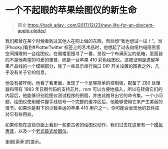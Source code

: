 # 一个不起眼的苹果绘图仪的新生命

> 原文:[https://hack aday . com/2017/12/23/new-life-for-an-obscent-apple-plotter/](https://hackaday.com/2017/12/23/new-life-for-an-obscure-apple-plotter/)

我们都曾在某个时候看到过其他人在网上做的东西，然后想“我也想试一试！”。当[Phooky]看到#PlotterTwitter 标签上的艺术品时，他想起了过去向纽约电阻黑客空间捐赠的一台绘图仪。在阁楼里搜寻了一番，发现一个布满灰尘的纸箱，里面装的不是他希望的可爱的惠普，而是一台苹果 410 彩色绘图仪。这被证明是遗留苹果产品线的一个模糊部分，除了一些显示串行端口 DIP 开关设置的图表之外，几乎没有关于它的信息。

他没有被吓倒，他看了看里面，发现了一个足够简单的控制板，配备了 Z80 处理器和带有 1983 年日期代码的支持芯片。rom 可以方便地插入，所以在转储它们的内容后，他能够识别绘图仪测试程序的例程，并由此推导出它的命令集。一个小问题，绘图仪使用硬件握手线信号一个完整的缓冲区后，他能够使用它来产生美丽的情节。如果你是剩下的少数幸运的苹果 410 用户之一，你可能会发现他的软件库对它有些用处。

如果你想在这些页面上看到一些更古老的绘图仪动作，我们过去在这里有一个[模拟惠普](https://hackaday.com/2017/05/11/vintage-plotter-handles-chaos-with-ease/)，以及一个[老式鼓式绘图仪](https://hackaday.com/2013/12/24/fubarino-contest-a-really-really-old-plotter/)。

谢谢[索菲]的提示。